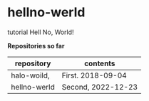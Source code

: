 # hellno-werld
tutorial Hell No, World!

__Repositories so far__

| repository   | contents           |
| ------------ | -------------------|
| halo-woild,  | First. 2018-09-04  |
| hellno-werld | Second, 2022-12-23 |

